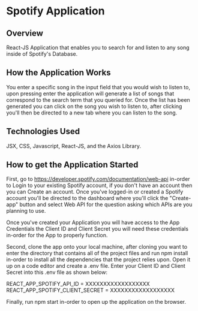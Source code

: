 # Spotify Application

## Overview

React-JS Application that enables you to search for and listen to any song inside of Spotify's Database.

## How the Application Works

You enter a specific song in the input field that you would wish to listen to, upon pressing enter the application 
will generate a list of songs that correspond to the search term that you queried for. Once the list has
been generated you can click on the song you wish to listen to, after clicking you'll then be directed to a new tab where you can 
listen to the song.

## Technologies Used

JSX, CSS, Javascript, React-JS, and the Axios Library.

## How to get the Application Started

First, go to https://developer.spotify.com/documentation/web-api in-order to Login to your existing Spotify account,
if you don't have an account then you can Create an account. 
Once you've logged-in or created a Spotify account you'll
be directed to the dashboard where you'll click the "Create-app" button and select Web API for the question asking which
APIs are you planning to use.

Once you've created your Application you will have access to the App Credentials the Client ID and Client Secret you
will need these credentials in-order for the App to properly function.

Second, clone the app onto your local machine, after cloning you want to enter the directory that contains
all of the project files and run npm install in-order to install all the dependencies that the project relies 
upon. Open it up on a code editor and create a .env file. Enter your Client ID and Client Secret into this .env
file as shown below: 

REACT_APP_SPOTIFY_API_ID = XXXXXXXXXXXXXXXXXX                         
REACT_APP_SPOTIFY_CLIENT_SECRET = XXXXXXXXXXXXXXXXXX

Finally, run npm start in-order to open up the application on the browser.
